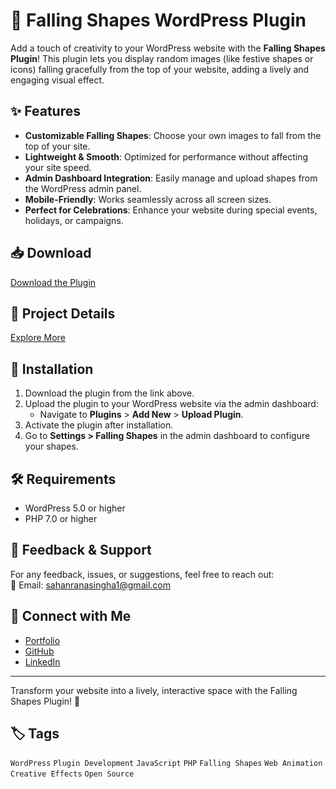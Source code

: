 # 🎨 Falling Shapes WordPress Plugin

Add a touch of creativity to your WordPress website with the **Falling Shapes Plugin**! This plugin lets you display random images (like festive shapes or icons) falling gracefully from the top of your website, adding a lively and engaging visual effect.

## ✨ Features

- **Customizable Falling Shapes**: Choose your own images to fall from the top of your site.
- **Lightweight & Smooth**: Optimized for performance without affecting your site speed.
- **Admin Dashboard Integration**: Easily manage and upload shapes from the WordPress admin panel.
- **Mobile-Friendly**: Works seamlessly across all screen sizes.
- **Perfect for Celebrations**: Enhance your website during special events, holidays, or campaigns.

## 📥 Download

[Download the Plugin](https://buymeacoffee.com/rsahan/e/349187)

## 🔗 Project Details

[Explore More](https://sahanranasingha.me/portfolio/falling-shapes-plugin/)

## 🚀 Installation

1. Download the plugin from the link above.
2. Upload the plugin to your WordPress website via the admin dashboard:
   - Navigate to **Plugins** > **Add New** > **Upload Plugin**.
3. Activate the plugin after installation.
4. Go to **Settings > Falling Shapes** in the admin dashboard to configure your shapes.

## 🛠️ Requirements

- WordPress 5.0 or higher
- PHP 7.0 or higher

## 📧 Feedback & Support

For any feedback, issues, or suggestions, feel free to reach out:  
📧 Email: [sahanranasingha1@gmail.com](mailto:sahanranasingha1@gmail.com)

## 🌟 Connect with Me

- [Portfolio](https://sahanranasingha.me)
- [GitHub](https://github.com/sahanRanasingha)
- [LinkedIn](https://www.linkedin.com/in/sahanranasingha)

---

Transform your website into a lively, interactive space with the Falling Shapes Plugin! 🎉

## 🏷️ Tags

`WordPress` `Plugin Development` `JavaScript` `PHP` `Falling Shapes` `Web Animation` `Creative Effects` `Open Source`
